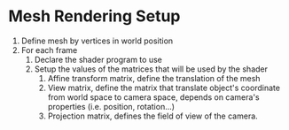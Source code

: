 # Mesh Rendering Setup
1. Define mesh by vertices in world position
2. For each frame
	1. Declare the shader program to use
	2. Setup the values of the matrices that will be used by the shader
		1. Affine transform matrix, define the translation of the mesh
		2. View matrix, define the matrix that translate object's coordinate from world space to camera space, depends on camera's properties (i.e. position, rotation...)
		3. Projection matrix, defines the field of view of the camera.